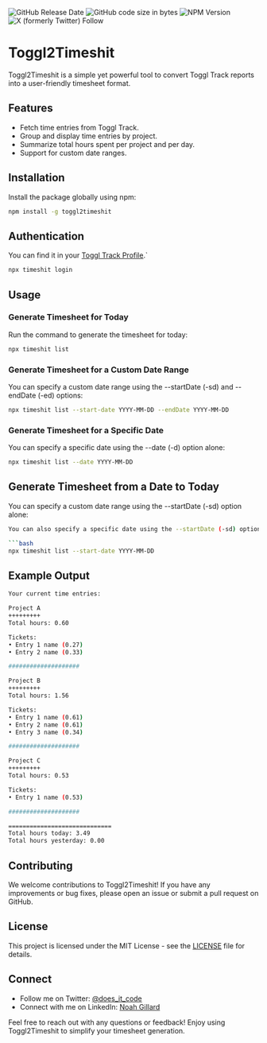 ![GitHub Release Date](https://img.shields.io/github/release-date/NoahNxT/Toggl2Timeshit)
![GitHub code size in bytes](https://img.shields.io/github/languages/code-size/NoahNxT/Toggl2Timeshit)
![NPM Version](https://img.shields.io/npm/v/toggl2timeshit)
![X (formerly Twitter) Follow](https://img.shields.io/twitter/follow/does_it_code)

# Toggl2Timeshit

Toggl2Timeshit is a simple yet powerful tool to convert Toggl Track reports into a user-friendly timesheet format.

## Features
- Fetch time entries from Toggl Track.
- Group and display time entries by project.
- Summarize total hours spent per project and per day.
- Support for custom date ranges.

## Installation

Install the package globally using npm:
```bash
npm install -g toggl2timeshit
```

## Authentication
 
You can find it in your [Toggl Track Profile](https://track.toggl.com/profile).`

```bash
npx timeshit login
```

## Usage
### Generate Timesheet for Today

Run the command to generate the timesheet for today:
```bash
npx timeshit list
```

### Generate Timesheet for a Custom Date Range
You can specify a custom date range using the --startDate (-sd) and --endDate (-ed) options:
```bash
npx timeshit list --start-date YYYY-MM-DD --endDate YYYY-MM-DD
```

### Generate Timesheet for a Specific Date
You can specify a specific date using the --date (-d) option alone:
```bash
npx timeshit list --date YYYY-MM-DD
```


## Generate Timesheet from a Date to Today
You can specify a custom date range using the --startDate (-sd) option alone:
```bash
You can also specify a specific date using the --startDate (-sd) option alone:

```bash
npx timeshit list --start-date YYYY-MM-DD
```

## Example Output
```bash
Your current time entries:

Project A
+++++++++
Total hours: 0.60

Tickets:
• Entry 1 name (0.27)
• Entry 2 name (0.33)

####################

Project B
+++++++++
Total hours: 1.56

Tickets:
• Entry 1 name (0.61)
• Entry 2 name (0.61)
• Entry 3 name (0.34)

####################

Project C
+++++++++
Total hours: 0.53

Tickets:
• Entry 1 name (0.53)

####################

=============================
Total hours today: 3.49
Total hours yesterday: 0.00
```

## Contributing
We welcome contributions to Toggl2Timeshit! If you have any improvements or bug fixes, please open an issue or submit a pull request on GitHub.

## License
This project is licensed under the MIT License - see the [LICENSE](LICENSE) file for details.

## Connect
- Follow me on Twitter: [@does_it_code](https://twitter.com/does_it_code)
- Connect with me on LinkedIn: [Noah Gillard](https://www.linkedin.com/in/noah-gillard/)

Feel free to reach out with any questions or feedback! Enjoy using Toggl2Timeshit to simplify your timesheet generation.

